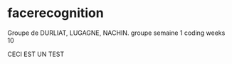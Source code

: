 # facerecognition

Groupe de DURLIAT, LUGAGNE, NACHIN.
groupe semaine 1 coding weeks 10

CECI EST UN TEST